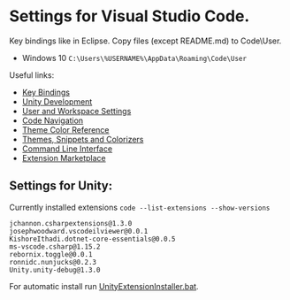 # Settings for Visual Studio Code.
Key bindings like in Eclipse. Copy files (except README.md) to Code\User.

- Windows 10 `C:\Users\%USERNAME%\AppData\Roaming\Code\User`

Useful links:
- [Key Bindings](https://code.visualstudio.com/docs/getstarted/keybindings)
- [Unity Development](https://code.visualstudio.com/docs/other/unity)
- [User and Workspace Settings](https://code.visualstudio.com/docs/getstarted/settings)
- [Code Navigation](https://code.visualstudio.com/Docs/editor/editingevolved#_reference-information)
- [Theme Color Reference](https://code.visualstudio.com/docs/getstarted/theme-color-reference)
- [Themes, Snippets and Colorizers](https://code.visualstudio.com/docs/extensions/themes-snippets-colorizers)
- [Command Line Interface](https://code.visualstudio.com/docs/editor/command-line)
- [Extension Marketplace](https://code.visualstudio.com/docs/editor/extension-gallery)

## Settings for Unity:
Currently installed extensions `code --list-extensions --show-versions`
```
jchannon.csharpextensions@1.3.0
josephwoodward.vscodeilviewer@0.0.1
KishoreIthadi.dotnet-core-essentials@0.0.5
ms-vscode.csharp@1.15.2
rebornix.toggle@0.0.1
ronnidc.nunjucks@0.2.3
Unity.unity-debug@1.3.0
```

For automatic install run [UnityExtensionInstaller.bat](UnityExtensionInstaller.bat).